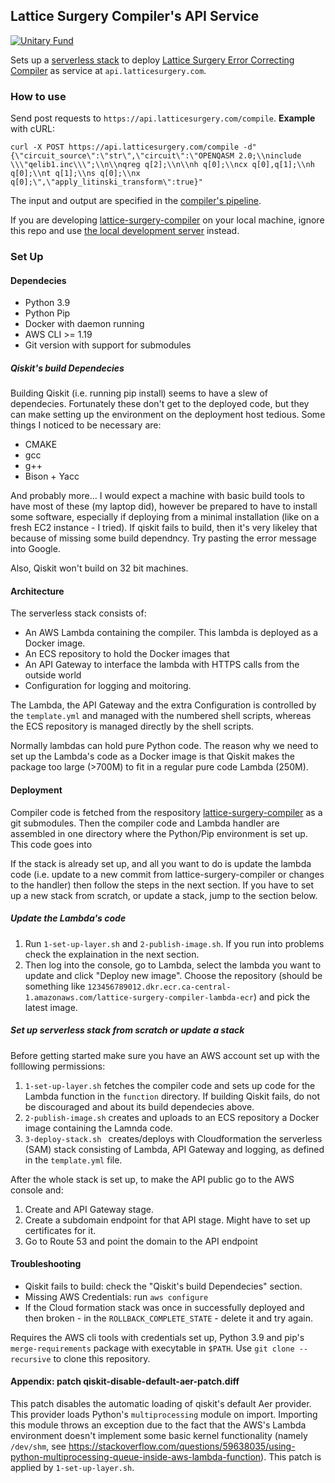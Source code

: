 ## Lattice Surgery Compiler's API Service

[![Unitary Fund](https://img.shields.io/badge/Supported%20By-UNITARY%20FUND-brightgreen.svg?style=for-the-badge)](http://unitary.fund)

Sets up a [serverless stack](https://aws.amazon.com/serverless/) to deploy [Lattice Surgery Error Correcting Compiler](https://github.com/latticesurgery-com/lattice-surgery-compiler) as service at `api.latticesurgery.com`.

### How to use

Send post requests to `https://api.latticesurgery.com/compile`. **Example** with cURL:
```
curl -X POST https://api.latticesurgery.com/compile -d"{\"circuit_source\":\"str\",\"circuit\":\"OPENQASM 2.0;\\ninclude \\\"qelib1.inc\\\";\\n\\nqreg q[2];\\n\\nh q[0];\\ncx q[0],q[1];\\nh q[0];\\nt q[1];\\ns q[0];\\nx q[0];\",\"apply_litinski_transform\":true}"
```

The input and output are specified in the [compiler's pipeline](https://github.com/latticesurgery-com/lattice-surgery-compiler/blob/a7208d1efe9229fd4b17ffb19ea1fcfa71c18b3f/webapi/json_pipeline.py#L33).

If you are developing [lattice-surgery-compiler](https://github.com/latticesurgery-com/lattice-surgery-compiler) on your local machine, ignore this repo and use [the local development server](https://github.com/latticesurgery-com/lattice-surgery-compiler/blob/master/webapi/local_compiler_api_server.py) instead.

### Set Up

#### Dependecies
 * Python 3.9
 * Python Pip
 * Docker with daemon running
 * AWS CLI >= 1.19
 * Git version with support for submodules
 
##### Qiskit's build Dependecies 
Building Qiskit (i.e. running pip install) seems to have a slew of dependecies. Fortunately these don't get to the deployed code, but they can make setting up the environment on the deployment host tedious. Some things I noticed to be necessary are:
 * CMAKE
 * gcc
 * g++
 * Bison + Yacc
 
And probably more... I would expect a machine with basic build tools to have most of these (my laptop did), however be prepared to have to install some software, especially if deploying from a minimal installation (like on a fresh EC2 instance - I tried). If qiskit fails to build, then it's very likeley that because of missing some build dependncy. Try pasting the error message into Google.

Also, Qiskit won't build on 32 bit machines. 
 
#### Architecture
 
The serverless stack consists of:
 * An AWS Lambda containing the compiler. This lambda is deployed as a Docker image.
 * An ECS repository to hold the Docker images that
 * An API Gateway to interface the lambda with HTTPS calls from the outside world
 * Configuration for logging and moitoring.
 
The Lambda, the API Gateway and the extra Configuration is controlled by the `template.yml` and managed with the numbered shell scripts, whereas the ECS repository is managed directly by the shell scripts.

Normally lambdas can hold pure Python code. The reason why we need to set up the Lambda's code as a Docker image is that Qiskit makes the package too large (>700M) to fit in a regular pure code Lambda (250M).

#### Deployment 

Compiler code is fetched from the respository [lattice-surgery-compiler](https://github.com/latticesurgery-com/lattice-surgery-compiler) as a git submodules. Then the compiler code and Lambda handler are assembled in one directory where the Python/Pip environment is set up. This code goes into

If the stack is already set up, and all you want to do is update the lambda code (i.e. update to a new commit from lattice-surgery-compiler or changes to the handler) then follow the steps in the next section. If you have to set up a new stack from scratch, or update a stack, jump to the section below.

##### Update the Lambda's code

1. Run `1-set-up-layer.sh` and `2-publish-image.sh`. If you run into problems check the explaination in the next section.
2. Then log into the console, go to Lambda, select the lambda you want to update and click "Deploy new image". Choose the repository (should be something like `123456789012.dkr.ecr.ca-central-1.amazonaws.com/lattice-surgery-compiler-lambda-ecr`) and pick the latest image.


##### Set up serverless stack from scratch or update a stack

Before getting started make sure you have an AWS account set up with the folllowing permissions:

 1. `1-set-up-layer.sh` fetches the compiler code and sets up code for the Lambda function in the `function` directory. If building Qiskit fails, do not be discouraged and about its build dependecies above.
 2. `2-publish-image.sh` creates and uploads to an ECS repository a Docker image containing the Lamnda code.
 3. `3-deploy-stack.sh ` creates/deploys with Cloudformation the serverless (SAM) stack consisting of Lambda, API Gateway and logging, as defined in the `template.yml` file.
 
After the whole stack is set up, to make the API public go to the AWS console and:
 1. Create and API Gateway stage.
 2. Create a subdomain endpoint for that API stage. Might have to set up certificates for it.
 3. Go to Route 53 and point the domain to the API endpoint
 
 
#### Troubleshooting
  * Qiskit fails to build: check the "Qiskit's build Dependecies" section.
  * Missing AWS Credentials: run `aws configure`
  * If the Cloud formation stack was once in successfully deployed and then broken - in the `ROLLBACK_COMPLETE_STATE` - delete it and try again.

Requires the AWS cli tools with credentials set up, Python 3.9 and pip's `merge-requirements` package with execytable in `$PATH`. Use `git clone --recursive` to clone this repository.

#### Appendix: patch qiskit-disable-default-aer-patch.diff

This patch disables the automatic loading of qiskit's default Aer provider. This provider loads Python's `multiprocessing` module on import. Importing this module throws an exception due to the fact that the AWS's Lambda environment doesn't implement some basic kernel functionality (namely `/dev/shm`, see https://stackoverflow.com/questions/59638035/using-python-multiprocessing-queue-inside-aws-lambda-function). This patch is applied by `1-set-up-layer.sh`.

